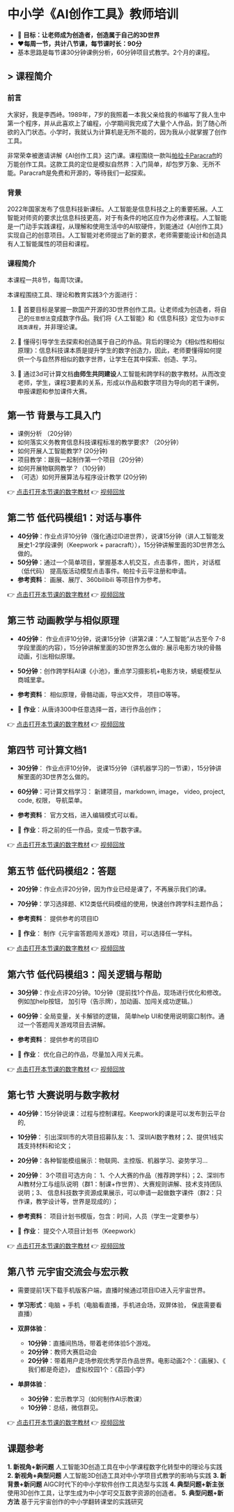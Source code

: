 # 中小学《AI创作工具》教师培训

- :dart: **目标：让老师成为创造者，创造属于自己的3D世界**
- :heart:**每周一节，共计八节课，每节课时长：90分**
- 基本思路是每节课30分钟课例分析，60分钟项目式教学。2个月的课程。

## > 课程简介

### 前言
大家好，我是李西峙。1989年，7岁的我照着一本我父亲给我的书编写了我人生中第一个程序，并从此喜欢上了编程，小学期间我完成了大量个人作品，到了随心所欲的入门状态。小学时，我就认为计算机是无所不能的，因为我从小就掌握了创作工具。

非常荣幸被邀请讲解《AI创作工具》这门课。课程围绕一款叫[帕拉卡Paracraft](https://paracraft.cn)的万能创作工具。这款工具的定位是模拟自然界：入门简单，却包罗万象、无所不能。Paracraft是免费和开源的，等待我们一起探索。

### 背景
2022年国家发布了信息科技新课标。人工智能是信息科技之上的重要拓展。人工智能对师资的要求比信息科技更高，对于有条件的地区应作为必修课程。人工智能是一门动手实践课程，从理解和使用生活中的AI软硬件，到能通过《AI创作工具》实现自己的创意项目。人工智能对老师提出了新的要求，老师需要能设计和创造具有人工智能属性的项目和课程。 


### 课程简介
本课程一共8节，每周1次课。

本课程围绕工具、理论和教育实践3个方面进行：

1. :dart: 首要目标是掌握一款国产开源的3D世界创作工具。让老师成为创造者，将自己的`任意想法`变成数字作品。我们将《人工智能》和《信息科技》定位为`动手实践类课程`，并非理论课。

2. :dart: 懂得引导学生去探索和创造属于自己的作品。背后的理论为《相似性和相似原理》：信息科技课本质是提升学生的数字创造力，因此，老师要懂得如何提供一个与自然界相似的数字世界，让学生在其中探索、创造、学习。

3. :dart: 通过3d可计算文档**由师生共同建设**人工智能和跨学科的数字教材。从而改变老师，学生，课程3要素的关系，形成以作品和数字项目为导向的若干课例，申报课题和参加课件大赛。


## 第一节 背景与工具入门

- 课例分析 （20分钟）
- 如何落实义务教育信息科技课程标准的教学要求? （20分钟）
- 如何开展人工智能教学? (20分钟)
- 项目教学：跟我一起制作第一个项目（20分钟）
- 如何开展物联网教学？（10分钟）
- （可选）如何开展算法与程序设计教学 (20分钟)

:point_right: [点击打开本节课的数字教材](https://keepwork.com/official/open/lessons/AI/teacher/introParacraft)
:point_right: [视频回放](https://v.qq.com/x/page/j3513i8oq1c.html)


## 第二节 低代码模组1：对话与事件
- **40分钟**：作业点评10分钟（强化通过ID进世界），说课15分钟（讲人工智能发展史1-2学段课例（Keepwork + paracraft）），15分钟讲解里面的3D世界怎么做的。
- **50分钟**：通过一个简单项目，掌握基本人机交互，点击事件，图片，对话框（低代码） 提高版活动模型点击事件。帕拉卡云平注册和申请。
- **参考资料**： 画展、展厅、360bilibili 等项目作为参考。

:point_right: [点击打开本节课的数字教材](https://keepwork.com/official/open/lessons/AI/teacher/basicsAndDialog)
:point_right: [视频回放](https://v.qq.com/x/page/n3516h3tsls.html)

## 第三节 动画教学与相似原理

- **40分钟**： 作业点评10分钟，说课15分钟（讲第2课：“人工智能”从古至今 7-8学段里面的内容），15分钟讲解里面的3D世界怎么做的: 展示电影方块的骨骼动画，引出相似原理。

- **50分钟**：创作跨学科AI课《小池》，重点学习摄影机+电影方块，蜻蜓模型从商城里拿。 

- **参考资料**： 相似原理，骨骼动画，导出X文件， 项目ID等等。
- :dart: **作业**：从唐诗300中任意选择一首，进行作品创作；

:point_right: [点击打开本节课的数字教材](https://keepwork.com/official/open/lessons/AI/teacher/animation)
:point_right: [视频回放](https://v.qq.com/x/page/o3518il61g8.html)

## 第四节 可计算文档1
- **30分钟**： 作业点评10分钟， 说课15分钟（讲机器学习的一节课），15分钟讲解里面的3D世界怎么做的。

- **60分钟**：可计算文档学习： 新建项目，markdown, image， video, project, code, 权限， 导航菜单。 

- **参考资料**： 官方文档，进入编辑模式可以看。
- :dart: **作业**：将之前的任一作品，变成一节数字课。

:point_right: [点击打开本节课的数字教材](https://keepwork.com/official/open/lessons/AI/teacher/digitalbook)
:point_right: [视频回放](https://v.qq.com/x/page/r3521s6eqb9.html)



## 第五节 低代码模组2：答题
- **20分钟**：作业点评20分钟，因为作业已经是课了，不再展示我们的课。

- **70分钟**：学习选择题、K12类低代码模组的使用，快速创作跨学科主题作品；

- **参考资料**： 提供参考的项目ID

- :dart: **作业**： 制作《元宇宙答题闯关游戏》项目，可以选择任一学科。

:point_right: [点击打开本节课的数字教材](https://keepwork.com/official/open/lessons/AI/teacher/codeblock)
:point_right: [视频回放](https://v.qq.com/x/page/i35246r4ljl.html)

## 第六节 低代码模组3：闯关逻辑与帮助
- **30分钟**：作业点评20分钟。10分钟（提前找1个作品，现场进行优化和修改。 例如加help按钮， 加引导（告示牌），加动画、加闯关成功逻辑。）

- **60分钟**：全局变量，关卡解锁的逻辑， 简单help UI和使用说明窗口制作。通过一个答题闯关游戏项目去讲解。

- **参考资料**： 提供参考的项目ID

- :dart: **作业**： 优化自己的作品，尽量加入闯关元素。

:point_right: [点击打开本节课的数字教材](https://keepwork.com/official/open/lessons/AI/teacher/event)
:point_right: [视频回放](https://v.qq.com/x/page/r3526q4c28b.html)

## 第七节 大赛说明与数字教材
- **40分钟**：15分钟说课：过程与控制课程。Keepwork的课是可以发布到云平台的,

- **10分钟**： 引出深圳市的大项目招募队友：1、深圳AI数字教材；2、提供1线实践支持材料和论文；

- **20分钟**：各种智能模组展示：物联网、主控版、机器学习、姿势学习...

- **20分钟**： 3个项目可选方向： 1、个人大赛的作品（推荐跨学科）；2、深圳市AI教材分工与组队说明（群1：制课+作世界）、大赛规则讲解、技术支持团队说明；3、 信息科技数字资源成果展示，可以申请一起做数字课件（群2：只作课，教学设计等，世界是现成的）；

- **参考资料**： 项目计划书模版，包含：时间，人员（学生一定要参与）

- :dart: **作业**： 提交个人项目计划书（Keepwork）

:point_right: [点击打开本节课的数字教材](https://keepwork.com/official/open/lessons/AI/teacher/lessonplan)
:point_right: [视频回放](https://v.qq.com/x/page/p352906y246.html)

## 第八节 元宇宙交流会与宏示教

- 需要提前1天下载手机版客户端，直播时候通过项目ID进入元宇宙世界。 
- **学习形式**：电脑 + 手机（电脑看直播，手机进会场，双屏体验， 保底需要看直播） 

- **双屏体验**：
  - **10分钟**：直播间热场，带着老师体验5个游戏。
  - **20分钟**：教师大赛启动会
  - **20分钟**：带着用户走场参观优秀学员作品世界。电影动画2个：《画展》、《 我们都是奇迹》， 虚拟校园1个：《荔园小学》

- **单屏体验**：
  - **30分钟**：宏示教学习（如何制作AI示教课）
  - **10分钟**：总结，微信群见。


:point_right: [点击打开本节课的数字教材](https://keepwork.com/official/open/lessons/AI/teacher/teachermeeting)
:point_right: [视频回放](https://v.qq.com/x/page/v35321te24z.html)

## 课题参考

**1. 新视角+新问题**
人工智能3D创造工具在中小学课程数字化转型中的理论与实践
**2. 新视角+典型问题**
人工智能3D创造工具对中小学项目式教学的影响与实践
**3. 新背景+新问题**
AIGC时代下的中小学软件创作工具选型与实践
**4. 典型问题+新主张**
使用3D创作工具，让学生成为中小学可交互数字资源的创造者。
**5. 典型问题+新方法**
基于元宇宙创作的中小学翻转课堂的实践研究